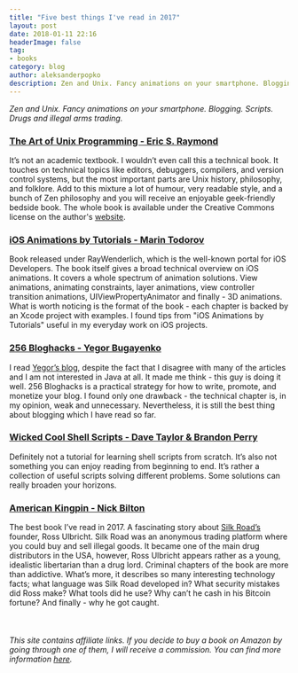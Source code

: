 ```yaml
---
title: "Five best things I've read in 2017"
layout: post
date: 2018-01-11 22:16
headerImage: false
tag:
- books
category: blog
author: aleksanderpopko
description: Zen and Unix. Fancy animations on your smartphone. Blogging. Scripts. Drugs and illegal arms trading.
---
```

*Zen and Unix. Fancy animations on your smartphone. Blogging. Scripts. Drugs and illegal arms trading.*

### [The Art of Unix Programming - Eric S. Raymond](https://www.amazon.com/gp/product/0131429019?ie=UTF8&tag=aleksanderpop-20&camp=1789&linkCode=xm2&creativeASIN=0131429019)
It’s not an academic textbook. I wouldn’t even call this a technical book. It touches on technical topics like editors, debuggers, compilers, and version control systems, but the most important parts are Unix history, philosophy, and folklore. Add to this mixture a lot of humour, very readable style, and a bunch of Zen philosophy and you will receive an enjoyable geek-friendly bedside book. The whole book is available under the Creative Commons license on the author's [website](http://www.catb.org/~esr/writings/taoup/html/).

### [iOS Animations by Tutorials - Marin Todorov](https://store.raywenderlich.com/products/ios-animations-by-tutorials)
Book released under RayWenderlich, which is the well-known portal for iOS Developers. The book itself gives a broad technical overview on iOS animations. It covers a whole spectrum of animation solutions. View animations, animating constraints, layer animations, view controller transition animations, UIViewPropertyAnimator and finally - 3D animations. What is worth noticing is the format of the book - each chapter is backed by an Xcode project with examples. I found tips from "iOS Animations by Tutorials" useful in my everyday work on iOS projects.

### [256 Bloghacks - Yegor Bugayenko](https://www.amazon.com/gp/product/1537688669?ie=UTF8&tag=aleksanderpop-20&camp=1789&linkCode=xm2&creativeASIN=1537688669)
I read [Yegor’s blog](http://www.yegor256.com/), despite the fact that I disagree with many of the articles and I am not interested in Java at all. It made me think - this guy is doing it well. 256 Bloghacks is a practical strategy for how to write, promote, and monetize your blog. I found only one drawback - the technical chapter is, in my opinion, weak and unnecessary. Nevertheless, it is still the best thing about blogging which I have read so far.

### [Wicked Cool Shell Scripts - Dave Taylor & Brandon Perry](https://www.amazon.com/gp/product/1593276028?ie=UTF8&tag=aleksanderpop-20&camp=1789&linkCode=xm2&creativeASIN=1593276028)
Definitely not a tutorial for learning shell scripts from scratch. It’s also not something you can enjoy reading from beginning to end. It’s rather a collection of useful scripts solving different problems. Some solutions can really broaden your horizons.

### [American Kingpin - Nick Bilton](https://www.amazon.com/gp/product/1591848148?ie=UTF8&tag=aleksanderpop-20&camp=1789&linkCode=xm2&creativeASIN=1591848148) 
The best book I’ve read in 2017. A fascinating story about [Silk Road’s](https://en.wikipedia.org/wiki/Silk_Road_(marketplace)) founder, Ross Ulbricht. Silk Road was an anonymous trading platform where you could buy and sell illegal goods. It became one of the main drug distributors in the USA, however, Ross Ulbricht appears rather as a young, idealistic libertarian than a drug lord. Criminal chapters of the book are more than addictive. What’s more, it describes so many interesting technology facts; what language was Silk Road developed in? What security mistakes did Ross make? What tools did he use? Why can’t he cash in his Bitcoin fortune? And finally - why he got caught.
<br>
<br>
<br>
<br>
*This site contains affiliate links. If you decide to buy a book on Amazon by going through one of them, I will receive a commission. You can find more information [here](https://affiliate-program.amazon.com/).*
